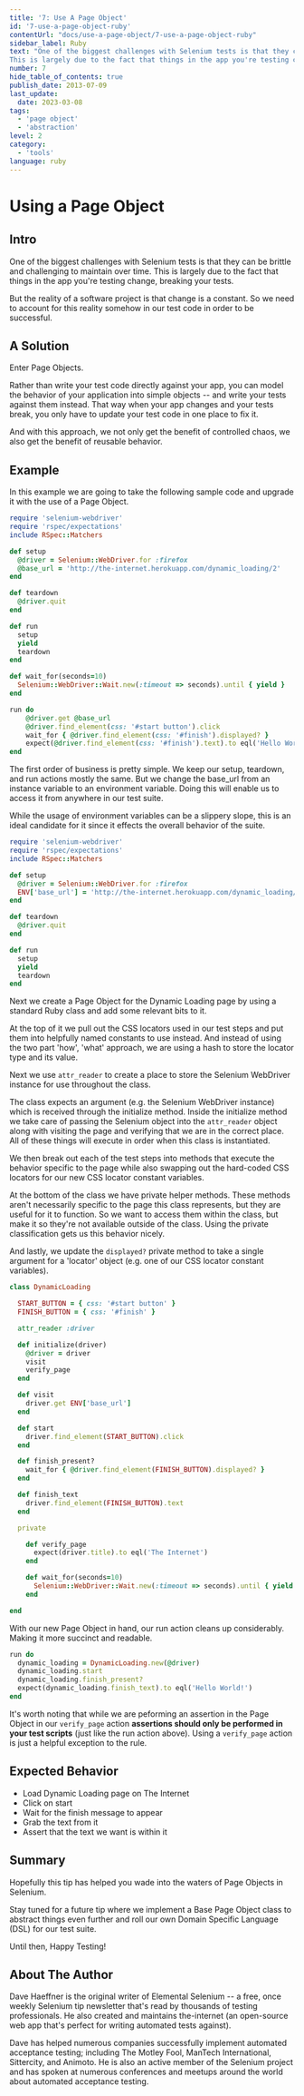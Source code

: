 ```yaml
---
title: '7: Use A Page Object'
id: '7-use-a-page-object-ruby'
contentUrl: "docs/use-a-page-object/7-use-a-page-object-ruby"
sidebar_label: Ruby 
text: "One of the biggest challenges with Selenium tests is that they can be brittle and challenging to maintain over time.
This is largely due to the fact that things in the app you're testing change, breaking your tests."
number: 7
hide_table_of_contents: true
publish_date: 2013-07-09
last_update:
  date: 2023-03-08
tags:
  - 'page object'
  - 'abstraction'
level: 2
category:
  - 'tools'
language: ruby
---
```


# Using a Page Object

## Intro

One of the biggest challenges with Selenium tests is that they can be brittle and challenging to maintain over time.
This is largely due to the fact that things in the app you're testing change, breaking your tests.

But the reality of a software project is that change is a constant. So we need to account for this reality somehow
in our test code in order to be successful.

## A Solution

Enter Page Objects.

Rather than write your test code directly against your app, you can model the behavior of your application into
simple objects -- and write your tests against them instead. That way when your app changes and your tests break,
you only have to update your test code in one place to fix it.

And with this approach, we not only get the benefit of controlled chaos, we also get the benefit of reusable behavior.

## Example

In this example we are going to take the following sample code and upgrade it with the use of a Page Object.

```ruby
require 'selenium-webdriver'
require 'rspec/expectations'
include RSpec::Matchers

def setup
  @driver = Selenium::WebDriver.for :firefox
  @base_url = 'http://the-internet.herokuapp.com/dynamic_loading/2'
end

def teardown
  @driver.quit
end

def run
  setup
  yield
  teardown
end

def wait_for(seconds=10)
  Selenium::WebDriver::Wait.new(:timeout => seconds).until { yield }
end

run do
    @driver.get @base_url
    @driver.find_element(css: '#start button').click
    wait_for { @driver.find_element(css: '#finish').displayed? }
    expect(@driver.find_element(css: '#finish').text).to eql('Hello World!')
end
```

The first order of business is pretty simple. We keep our setup, teardown, and run actions mostly the same.
But we change the base_url from an instance variable to an environment variable. Doing this will enable
us to access it from anywhere in our test suite.

While the usage of environment variables can be a slippery slope, this is an ideal candidate for it since
it effects the overall behavior of the suite.

```ruby
require 'selenium-webdriver'
require 'rspec/expectations'
include RSpec::Matchers

def setup
  @driver = Selenium::WebDriver.for :firefox
  ENV['base_url'] = 'http://the-internet.herokuapp.com/dynamic_loading/2'
end

def teardown
  @driver.quit
end

def run
  setup
  yield
  teardown
end
```

Next we create a Page Object for the Dynamic Loading page by using a standard Ruby class and add some relevant
bits to it.

At the top of it we pull out the CSS locators used in our test steps and put them into helpfully
named constants to use instead. And instead of using the two part 'how', 'what' approach, we are
using a hash to store the locator type and its value.

Next we use `attr_reader` to create a place to store the Selenium WebDriver instance for use throughout the class.

The class expects an argument (e.g. the Selenium WebDriver instance) which is received through the initialize method.
Inside the initialize method we take care of passing the Selenium object into the `attr_reader` object along with
visiting the page and verifying that we are in the correct place. All of these things will execute in order when
this class is instantiated.

We then break out each of the test steps into methods that execute the behavior specific to the page while also
swapping out the hard-coded CSS locators for our new CSS locator constant variables.

At the bottom of the class we have private helper methods. These methods aren't necessarily specific to the page
this class represents, but they are useful for it to function. So we want to access them within the class, but
make it so they're not available outside of the class. Using the private classification gets us this behavior nicely.

And lastly, we update the `displayed?` private method to take a single argument for a 'locator' object (e.g. one of
our CSS locator constant variables).

```ruby
class DynamicLoading

  START_BUTTON = { css: '#start button' }
  FINISH_BUTTON = { css: '#finish' }

  attr_reader :driver

  def initialize(driver)
    @driver = driver
    visit
    verify_page
  end

  def visit
    driver.get ENV['base_url']
  end

  def start
    driver.find_element(START_BUTTON).click
  end

  def finish_present?
    wait_for { @driver.find_element(FINISH_BUTTON).displayed? }
  end

  def finish_text
    driver.find_element(FINISH_BUTTON).text
  end

  private

    def verify_page
      expect(driver.title).to eql('The Internet')
    end

    def wait_for(seconds=10)
      Selenium::WebDriver::Wait.new(:timeout => seconds).until { yield }
    end

end
```

With our new Page Object in hand, our run action cleans up considerably. Making it more succinct and readable.

```ruby
run do
  dynamic_loading = DynamicLoading.new(@driver)
  dynamic_loading.start
  dynamic_loading.finish_present?
  expect(dynamic_loading.finish_text).to eql('Hello World!')
end
```

It's worth noting that while we are peforming an assertion in the Page Object in our `verify_page`
action __assertions should only be performed in your test scripts__ (just like the run action above).
Using a `verify_page` action is just a helpful exception to the rule.

## Expected Behavior

+ Load Dynamic Loading page on The Internet
+ Click on start
+ Wait for the finish message to appear
+ Grab the text from it
+ Assert that the text we want is within it

## Summary

Hopefully this tip has helped you wade into the waters of Page Objects in Selenium.

Stay tuned for a future tip where we implement a Base Page Object class to abstract things even further
and roll our own Domain Specific Language (DSL) for our test suite.

Until then, Happy Testing!

## About The Author

Dave Haeffner is the original writer of Elemental Selenium -- a free, once weekly Selenium tip newsletter that's read by
thousands of testing professionals. He also created and maintains the-internet (an open-source web app that's perfect
for writing automated tests against).

Dave has helped numerous companies successfully implement automated acceptance testing; including The Motley Fool,
ManTech International, Sittercity, and Animoto. He is also an active member of the Selenium project and has spoken at
numerous conferences and meetups around the world about automated acceptance testing.
